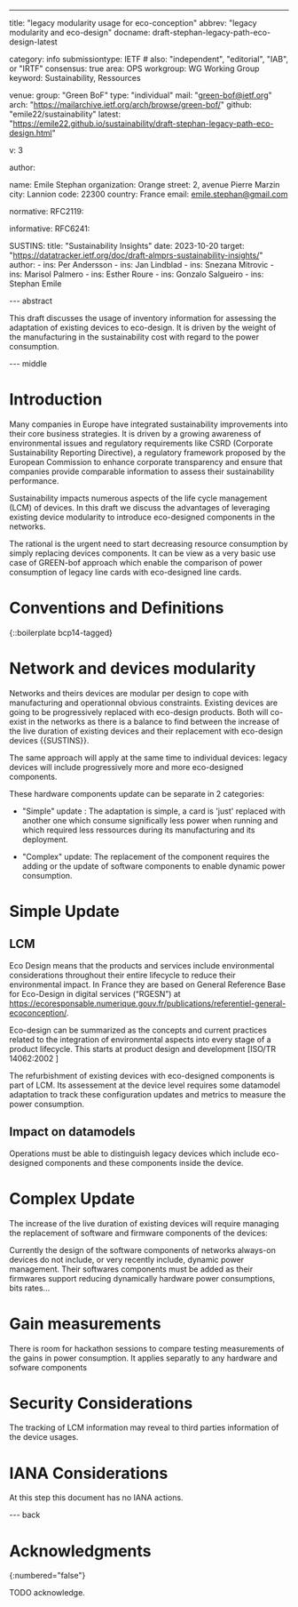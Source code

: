 ---
title: "legacy modularity usage for eco-conception"
abbrev: "legacy modularity and eco-design"
docname: draft-stephan-legacy-path-eco-design-latest

category: info
submissiontype: IETF  # also: "independent", "editorial", "IAB", or "IRTF"
consensus: true
area: OPS
workgroup: WG Working Group
keyword: Sustainability, Ressources

venue:
  group: "Green BoF"
  type: "individual"
  mail: "green-bof@ietf.org"
  arch: "https://mailarchive.ietf.org/arch/browse/green-bof/"
  github: "emile22/sustainability"
  latest: "https://emile22.github.io/sustainability/draft-stephan-legacy-path-eco-design.html"

v: 3

author:

   name: Emile Stephan
   organization: Orange
   street: 2, avenue Pierre Marzin
   city: Lannion
   code: 22300
   country: France
   email: emile.stephan@gmail.com

normative:
  RFC2119:

informative:
  RFC6241:

  SUSTINS:
    title: "Sustainability Insights"
    date: 2023-10-20
    target: "https://datatracker.ietf.org/doc/draft-almprs-sustainability-insights/"
    author:
			- ins: Per Andersson
			- ins: Jan Lindblad
			- ins: Snezana Mitrovic
			- ins: Marisol Palmero
			- ins: Esther Roure
			- ins: Gonzalo Salgueiro
			- ins: Stephan Emile

--- abstract

This draft discusses the usage of inventory information for assessing the adaptation of existing devices to eco-design. It is driven by the weight of the manufacturing in the sustainability cost with regard to the power consumption.

--- middle

# Introduction

Many companies in Europe have integrated sustainability improvements into their core business strategies. It is driven by a growing awareness of environmental issues and regulatory requirements like CSRD (Corporate Sustainability Reporting Directive), a regulatory framework proposed by the European Commission to enhance corporate transparency and ensure that companies provide comparable information to assess their sustainability performance.

Sustainability impacts numerous aspects of the life cycle management (LCM) of devices. In this draft we discuss the advantages of leveraging existing device modularity to introduce eco-designed components in the networks.

The rational is the urgent need to start decreasing resource consumption by simply replacing devices components. It can be view as a very basic use case of GREEN-bof approach which enable the comparison  of power consumption of legacy line cards with eco-designed line cards.

# Conventions and Definitions

{::boilerplate bcp14-tagged}

# Network and devices modularity

Networks and theirs devices are modular per design to cope with manufacturing and operationnal obvious constraints. Existing devices are going to be progressively replaced with eco-design products. Both will co-exist in the networks as there is a balance to find between the increase of the live duration of existing devices and their replacement with eco-design devices {{SUSTINS}}.

The same approach will apply at the same time to individual devices: legacy devices will include progressively more and more eco-designed components.

These hardware components update can be separate in 2 categories:

 * "Simple" update : The adaptation is simple, a card is 'just' replaced with another one which consume significally less power when running and which required less ressources during its manufacturing and its deployment.

 * "Complex" update: The replacement of the component requires the adding or the update of software components to enable dynamic power consumption.

# Simple Update

## LCM

Eco Design means that the products and services include environmental considerations throughout their entire lifecycle to reduce their environmental impact. In France they are based on General Reference Base for Eco-Design in digital services (“RGESN”) at  https://ecoresponsable.numerique.gouv.fr/publications/referentiel-general-ecoconception/.

Eco-design can be summarized as the concepts and current practices related to the integration of environmental aspects into every stage of a product lifecycle. This starts at product design and development [ISO/TR 14062:2002 ]

The refurbishment of existing devices with eco-designed components is part of LCM. Its assessement at the device level requires some datamodel adaptation to track these configuration updates and metrics to measure the power consumption.

## Impact on datamodels

Operations must be able to distinguish legacy devices which include eco-designed components and these components inside the device. 

# Complex Update

The increase of the live duration of existing devices will require managing the replacement of software and firmware components of the devices:

Currently the design of the software components of networks always-on devices do not include, or very recently include, dynamic power management. Their softwares components must be added as their firmwares support reducing dynamically hardware power consumptions, bits rates...

# Gain measurements

There is room for hackathon sessions to compare testing measurements of the gains in power consumption. It applies separatly to any hardware and sofware components

# Security Considerations

The tracking of LCM information may reveal to third parties information of the device usages.

# IANA Considerations

At this step this document has no IANA actions.

--- back

# Acknowledgments
{:numbered="false"}

TODO acknowledge.
